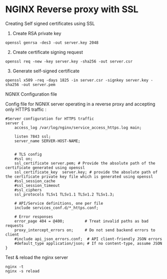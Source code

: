 # NGINX Reverse proxy with SSL

Creating Self signed certificates using SSL

1. Create RSA private key
```
openssl genrsa -des3 -out server.key 2048 
```
2. Create certificate signing request
``` 
openssl req -new -key server.key -sha256 -out server.csr 
```
3. Generate self-signed certificate
``` 
openssl x509 -req -days 1825 -in server.csr -signkey server.key -sha256 -out server.pem 
```


NGNIX Configuration file

Config file for NGNIX server operating in a reverse proxy and accepting only HTTPS traffic :

``` Linux
#Server configuration for HTTPS traffic
server {
    access_log /var/log/nginx/service_access_https.log main;

    listen 7843 ssl;
    server_name SERVER-HOST-NAME;


    # TLS config
    #ssl on;
    ssl_certificate server.pem; # Provide the absolute path of the certificate generated using openssl
    ssl_certificate_key  server.key; # provide the absolute path of the certificate private key file which is generated using openssl
    #ssl_session_cache
    #ssl_session_timeout
    #ssl_ciphers
    ssl_protocols TLSv1 TLSv1.1 TLSv1.2 TLSv1.3;

    # API/Service definitions, one per file
    include services_conf.d/*_https.conf;

    # Error responses
    error_page 404 = @400;         # Treat invalid paths as bad requests
    proxy_intercept_errors on;     # Do not send backend errors to client
    #include api_json_errors.conf;  # API client-friendly JSON errors
    #default_type application/json; # If no content-type, assume JSON
}
```
Test & reload the nginx server

``` Linux
nginx -t
nginx -s reload
```
